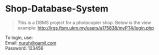 # Shop-Database-System
> This is a DBMS project for a photocopier shop. Below is the view example:
http://lrgs.ftsm.ukm.my/users/a175838/myPT4/login.php  

To login, use:  
Email: nuruh@gamil.com  <!-- normal staff account -->  
Password: 123456
